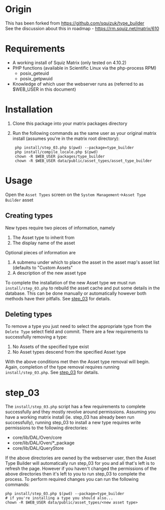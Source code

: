 # Origin
This has been forked from https://github.com/squizuk/type_builder  
See the discussion about this in roadmap - https://rm.squiz.net/matrix/610

# Requirements
* A working install of Squiz Matrix (only tested on 4.10.2)
* PHP functions (available in Scientific Linux via the php-process RPM)
	* posix_geteuid
	* posix_getpwuid
* Knowledge of which user the webserver runs as (referred to as $WEB_USER in this document)

# Installation
1. Clone this package into your matrix packages directory
1. Run the following commands as the same user as your original matrix install (assumes you're in the matrix root directory):

		php install/step_03.php $(pwd) --package=type_builder
		php install/compile_locale.php $(pwd)
		chown -R $WEB_USER packages/type_builder
		chown -R $WEB_USER data/public/asset_types/asset_type_builder

# Usage
Open the `Asset Types` screen on the `System Management`->`Asset Type Builder` asset

## Creating types
New types require two pieces of information, namely

1. The Asset type to inherit from
1. The display name of the asset

Optional pieces of information are

1. A submenu under which to place the asset in the asset map's asset list (defaults to "Custom Assets"
1. A description of the new asset type

To complete the installation of the new Asset type we must run `install/step_03.php` to rebuild the asset cache and put some details in the database.  This can be done manually or automatically however both methods have their pitfalls.  See [step_03](#step_03) for details.

## Deleting types
To remove a type you just need to select the appropriate type from the `Delete Type` select field and commit.  There are a few requirements to successfully removing a type:

1. No Assets of the specified type exist
1. No Asset types descend from the specified Asset type

With the above conditions met then the Asset type removal will begin.  Again, completion of the type removal requires running `install/step_03.php`.  See [step_03](#step_03) for details.

# step_03
The `install/step_03.php` script has a few requirements to complete successfully and they mostly revolve around permissions.  Assuming you have a working matrix install (ie. step_03 has already been run successfully), running step_03 to install a new type requires write permissions to the following directories:
- core/lib/DAL/Oven/core
- core/lib/DAL/Oven/*_package
- core/lib/DAL/QueryStore

If the above directories are owned by the webserver user, then the Asset Type Builder will automatically run step_03 for you and all that's left is to refresh the page.  However if you haven't changed the permissions of the above directories then it's left to you to run step_03 to complete the process.  To perform required changes you can run the following commands:

	php install/step_03.php $(pwd) --package=type_builder
	# if you're installing a type you should also...
	chown -R $WEB_USER data/public/asset_types/<new asset type>

